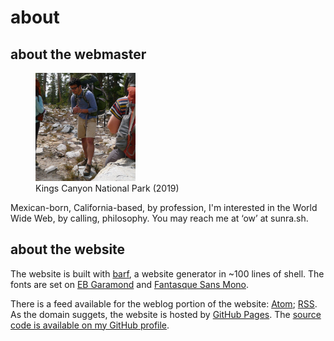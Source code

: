 # about

## about the webmaster

<figure>
	<img src="../public/images/kings-canyon.jpeg" alt="Backpacking in Kings Canyon National Park (September 2019)" width="160">
	<figcaption>Kings Canyon National Park (2019)</figcaption>
</figure>

Mexican-born, California-based, by profession, I'm interested in the World Wide Web, by calling, philosophy. You may reach me at ‘ow’ at sunra.sh.

## about the website

The website is built with [barf](https://git.sr.ht/~bt/barf), a website generator in ~100 lines of shell. The fonts are set on [EB Garamond](http://www.georgduffner.at/ebgaramond/) and [Fantasque Sans Mono](https://fontlibrary.org/en/font/fantasque-sans-mono).

There is a feed available for the weblog portion of the website: [Atom](/atom.xml); [RSS](/rss.xml). As the domain suggets, the website is hosted by [GitHub Pages](https://pages.github.com/). The [source code is available on my GitHub profile](https://github.com/welpblah/log).
